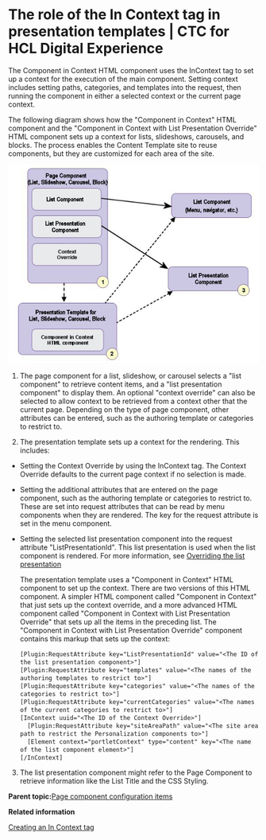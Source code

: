 # The role of the In Context tag in presentation templates \| CTC for HCL Digital Experience

The Component in Context HTML component uses the InContext tag to set up a context for the execution of the main component. Setting context includes setting paths, categories, and templates into the request, then running the component in either a selected context or the current page context.

The following diagram shows how the "Component in Context" HTML component and the "Component in Context with List Presentation Override" HTML component sets up a context for lists, slideshows, carousels, and blocks. The process enables the Content Template site to reuse components, but they are customized for each area of the site.

![This diagram describes how list components and list presentations work together to render the final component.](../images/componentincontext.jpg)

1.  The page component for a list, slideshow, or carousel selects a "list component" to retrieve content items, and a "list presentation component" to display them. An optional "context override" can also be selected to allow context to be retrieved from a context other that the current page. Depending on the type of page component, other attributes can be entered, such as the authoring template or categories to restrict to.

2.  The presentation template sets up a context for the rendering. This includes:

-   Setting the Context Override by using the InContext tag. The Context Override defaults to the current page context if no selection is made.

-   Setting the additional attributes that are entered on the page component, such as the authoring template or categories to restrict to. These are set into request attributes that can be read by menu components when they are rendered. The key for the request attribute is set in the menu component.

-   Setting the selected list presentation component into the request attribute "ListPresentationId". This list presentation is used when the list component is rendered. For more information, see [Overriding the list presentation](../panel_help/wcm_dev_listpres_override.md)

    The presentation template uses a "Component in Context" HTML component to set up the context. There are two versions of this HTML component. A simpler HTML component called "Component in Context" that just sets up the context override, and a more advanced HTML component called "Component in Context with List Presentation Override" that sets up all the items in the preceding list. The "Component in Context with List Presentation Override" component contains this markup that sets up the context:

    ```
    [Plugin:RequestAttribute key="ListPresentationId" value="<The ID of the list presentation component>"]
    [Plugin:RequestAttribute key="templates" value="<The names of the authoring templates to restrict to>"]
    [Plugin:RequestAttribute key="categories" value="<The names of the categories to restrict to>"]
    [Plugin:RequestAttribute key="currentCategories" value="<The names of the current categories to restrict to>"]
    [InContext uuid="<The ID of the Context Override>"]
      [Plugin:RequestAttribute key="siteAreaPath" value="<The site area path to restrict the Personalization components to>"]
      [Element context="portletContext" type="content" key="<The name of the list component element>"]
    [/InContext]
    ```

3.  The list presentation component might refer to the Page Component to retrieve information like the List Title and the CSS Styling.


**Parent topic:**[Page component configuration items ](../ctc/ctc_arch_prestemp_compconfig.md)

**Related information**  


[Creating an In Context tag ](../panel_help/wcm_dev_tag_incontext.md)


